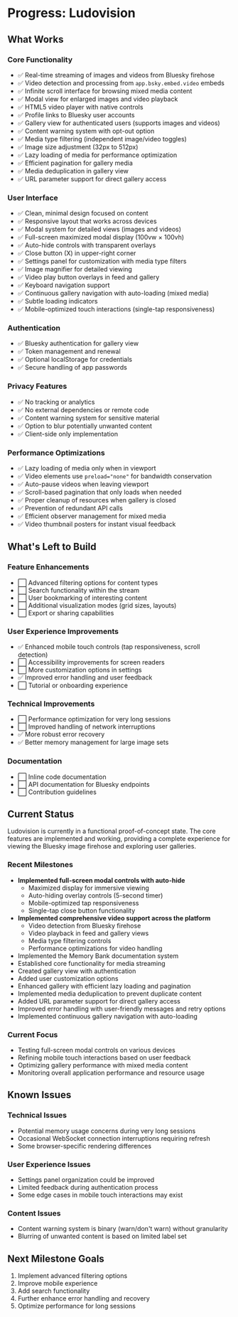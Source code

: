 # Progress: Ludovision

## What Works

### Core Functionality
- ✅ Real-time streaming of images and videos from Bluesky firehose
- ✅ Video detection and processing from `app.bsky.embed.video` embeds
- ✅ Infinite scroll interface for browsing mixed media content
- ✅ Modal view for enlarged images and video playback
- ✅ HTML5 video player with native controls
- ✅ Profile links to Bluesky user accounts
- ✅ Gallery view for authenticated users (supports images and videos)
- ✅ Content warning system with opt-out option
- ✅ Media type filtering (independent image/video toggles)
- ✅ Image size adjustment (32px to 512px)
- ✅ Lazy loading of media for performance optimization
- ✅ Efficient pagination for gallery media
- ✅ Media deduplication in gallery view
- ✅ URL parameter support for direct gallery access

### User Interface
- ✅ Clean, minimal design focused on content
- ✅ Responsive layout that works across devices
- ✅ Modal system for detailed views (images and videos)
- ✅ Full-screen maximized modal display (100vw × 100vh)
- ✅ Auto-hide controls with transparent overlays
- ✅ Close button (X) in upper-right corner
- ✅ Settings panel for customization with media type filters
- ✅ Image magnifier for detailed viewing
- ✅ Video play button overlays in feed and gallery
- ✅ Keyboard navigation support
- ✅ Continuous gallery navigation with auto-loading (mixed media)
- ✅ Subtle loading indicators
- ✅ Mobile-optimized touch interactions (single-tap responsiveness)

### Authentication
- ✅ Bluesky authentication for gallery view
- ✅ Token management and renewal
- ✅ Optional localStorage for credentials
- ✅ Secure handling of app passwords

### Privacy Features
- ✅ No tracking or analytics
- ✅ No external dependencies or remote code
- ✅ Content warning system for sensitive material
- ✅ Option to blur potentially unwanted content
- ✅ Client-side only implementation

### Performance Optimizations
- ✅ Lazy loading of media only when in viewport
- ✅ Video elements use `preload="none"` for bandwidth conservation
- ✅ Auto-pause videos when leaving viewport
- ✅ Scroll-based pagination that only loads when needed
- ✅ Proper cleanup of resources when gallery is closed
- ✅ Prevention of redundant API calls
- ✅ Efficient observer management for mixed media
- ✅ Video thumbnail posters for instant visual feedback

## What's Left to Build

### Feature Enhancements
- ⬜ Advanced filtering options for content types
- ⬜ Search functionality within the stream
- ⬜ User bookmarking of interesting content
- ⬜ Additional visualization modes (grid sizes, layouts)
- ⬜ Export or sharing capabilities

### User Experience Improvements
- ✅ Enhanced mobile touch controls (tap responsiveness, scroll detection)
- ⬜ Accessibility improvements for screen readers
- ⬜ More customization options in settings
- ✅ Improved error handling and user feedback
- ⬜ Tutorial or onboarding experience

### Technical Improvements
- ⬜ Performance optimization for very long sessions
- ⬜ Improved handling of network interruptions
- ✅ More robust error recovery
- ✅ Better memory management for large image sets

### Documentation
- ⬜ Inline code documentation
- ⬜ API documentation for Bluesky endpoints
- ⬜ Contribution guidelines

## Current Status
Ludovision is currently in a functional proof-of-concept state. The core features are implemented and working, providing a complete experience for viewing the Bluesky image firehose and exploring user galleries.

### Recent Milestones
- **Implemented full-screen modal controls with auto-hide**
  - Maximized display for immersive viewing
  - Auto-hiding overlay controls (5-second timer)
  - Mobile-optimized tap responsiveness
  - Single-tap close button functionality
- **Implemented comprehensive video support across the platform**
  - Video detection from Bluesky firehose
  - Video playback in feed and gallery views
  - Media type filtering controls
  - Performance optimizations for video handling
- Implemented the Memory Bank documentation system
- Established core functionality for media streaming
- Created gallery view with authentication
- Added user customization options
- Enhanced gallery with efficient lazy loading and pagination
- Implemented media deduplication to prevent duplicate content
- Added URL parameter support for direct gallery access
- Improved error handling with user-friendly messages and retry options
- Implemented continuous gallery navigation with auto-loading

### Current Focus
- Testing full-screen modal controls on various devices
- Refining mobile touch interactions based on user feedback
- Optimizing gallery performance with mixed media content
- Monitoring overall application performance and resource usage

## Known Issues

### Technical Issues
- Potential memory usage concerns during very long sessions
- Occasional WebSocket connection interruptions requiring refresh
- Some browser-specific rendering differences

### User Experience Issues
- Settings panel organization could be improved
- Limited feedback during authentication process
- Some edge cases in mobile touch interactions may exist

### Content Issues
- Content warning system is binary (warn/don't warn) without granularity
- Blurring of unwanted content is based on limited label set

## Next Milestone Goals
1. Implement advanced filtering options
2. Improve mobile experience
3. Add search functionality
4. Further enhance error handling and recovery
5. Optimize performance for long sessions
